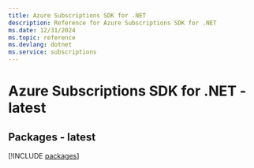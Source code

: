 ```yaml
---
title: Azure Subscriptions SDK for .NET
description: Reference for Azure Subscriptions SDK for .NET
ms.date: 12/31/2024
ms.topic: reference
ms.devlang: dotnet
ms.service: subscriptions
---
```

# Azure Subscriptions SDK for .NET - latest
## Packages - latest
[!INCLUDE [packages](subscriptions-index.md)]